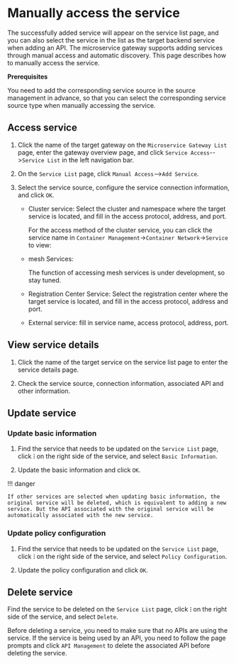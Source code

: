 # Manually access the service

The successfully added service will appear on the service list page, and you can also select the service in the list as the target backend service when adding an API. The microservice gateway supports adding services through manual access and automatic discovery. This page describes how to manually access the service.

**Prerequisites**

You need to add the corresponding service source in the source management <!--to-be-supplemented link--> in advance, so that you can select the corresponding service source type when manually accessing the service.

## Access service

1. Click the name of the target gateway on the `Microservice Gateway List` page, enter the gateway overview page, and click `Service Access`-->`Service List` in the left navigation bar.

    

2. On the `Service List` page, click `Manual Access`-->`Add Service`.

    

3. Select the service source, configure the service connection information, and click `OK`.

    - Cluster service: Select the cluster and namespace where the target service is located, and fill in the access protocol, address, and port.

        

        For the access method of the cluster service, you can click the service name in `Container Management`->`Container Network`->`Service` to view:

        

    - mesh Services:

        The function of accessing mesh services is under development, so stay tuned.

    - Registration Center Service: Select the registration center where the target service is located, and fill in the access protocol, address and port.

        

    - External service: fill in service name, access protocol, address, port.
  
        

## View service details

1. Click the name of the target service on the service list page to enter the service details page.

    

2. Check the service source, connection information, associated API and other information.

    

## Update service

### Update basic information

1. Find the service that needs to be updated on the `Service List` page, click **`ⵗ`** on the right side of the service, and select `Basic Information`.

    

2. Update the basic information and click `OK`.

    

!!! danger

    If other services are selected when updating basic information, the original service will be deleted, which is equivalent to adding a new service. But the API associated with the original service will be automatically associated with the new service.



### Update policy configuration

1. Find the service that needs to be updated on the `Service List` page, click **`ⵗ`** on the right side of the service, and select `Policy Configuration`.

    

2. Update the policy configuration and click `OK`.

    

## Delete service

Find the service to be deleted on the `Service List` page, click **`ⵗ`** on the right side of the service, and select `Delete`.



Before deleting a service, you need to make sure that no APIs are using the service. If the service is being used by an API, you need to follow the page prompts and click `API Management` to delete the associated API before deleting the service.

